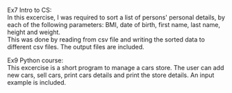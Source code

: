 Ex7 Intro to CS:<br />
In this excercise, I was required to sort a list of persons' personal details, by each of the following parameters: BMI, date of birth, first name, last name, height    and weight.<br />
This was done by reading from csv file and writing the sorted data to different csv files.
The output files are included.

Ex9 Python course:<br />
This excercise is a short program to manage a cars store. The user can add new cars, sell cars, print cars details and print the store details.
An input example is included.
